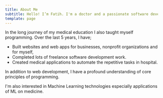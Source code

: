 ```yaml
---
title: About Me
subtitle: Hello! I’m Fatih. I'm a doctor and a passionate software developer.
template: page
---
```

In the long journey of my medical education I also taught myself programming. Over the last 5 years, I have;

*   Built websites and web apps for businesses, nonprofit organizations and for myself,
*   Completed lots of freelance software development work.
*   Created medical applications to automate the repetitive tasks in hospital.

In addition to web development, I have a profound understanding of core principles of programming. 

I'm also interested in Machine Learning technologies especially applications of ML on medicine.
